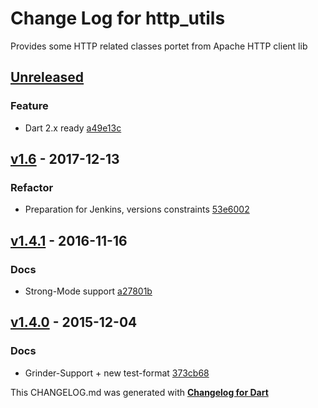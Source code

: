 # Change Log for http_utils
Provides some HTTP related classes portet from Apache HTTP client lib

## [Unreleased](http://github.com/mikemitterer/dart-http_utils/compare/v1.6...HEAD)

### Feature
* Dart 2.x ready [a49e13c](https://github.com/mikemitterer/dart-http_utils/commit/a49e13c9fdd81531d82febb99ab5793991714fe2)

## [v1.6](http://github.com/mikemitterer/dart-http_utils/compare/v1.5...v1.6) - 2017-12-13

### Refactor
* Preparation for Jenkins, versions constraints [53e6002](https://github.com/mikemitterer/dart-http_utils/commit/53e600246e2b3f30883791a51a4f82a370f06fb1)

## [v1.4.1](http://github.com/mikemitterer/dart-http_utils/compare/v1.4.0...v1.4.1) - 2016-11-16

### Docs
* Strong-Mode support [a27801b](https://github.com/mikemitterer/dart-http_utils/commit/a27801b95d0f2878dea619ae85a9960e205cd42c)

## [v1.4.0](http://github.com/mikemitterer/dart-http_utils/compare/v1.3.2...v1.4.0) - 2015-12-04

### Docs
* Grinder-Support + new test-format [373cb68](https://github.com/mikemitterer/dart-http_utils/commit/373cb6825daa9d5ec6d428758c7b8b3358642e66)


This CHANGELOG.md was generated with [**Changelog for Dart**](https://pub.dartlang.org/packages/changelog)
